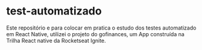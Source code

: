 # test-automatizado
Este repositório e para colocar em pratica o estudo dos testes automatizado em React Native, utilizei o projeto do gofinances, um App construída na Trilha React native da Rocketseat Ignite.
